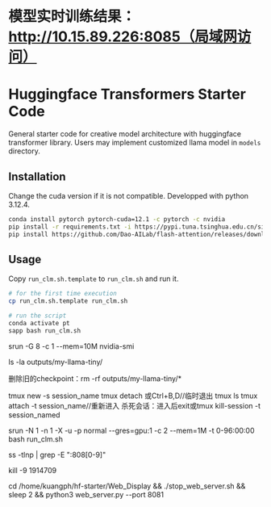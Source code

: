 # 模型实时训练结果：http://10.15.89.226:8085（局域网访问）

# Huggingface Transformers Starter Code

General starter code for creative model architecture with huggingface transformer library. Users may implement customized llama model in `models` directory.

## Installation

Change the cuda version if it is not compatible. Developped with python 3.12.4.

```bash
conda install pytorch pytorch-cuda=12.1 -c pytorch -c nvidia
pip install -r requirements.txt -i https://pypi.tuna.tsinghua.edu.cn/simple
pip install https://github.com/Dao-AILab/flash-attention/releases/download/v2.8.0.post2/flash_attn-2.8.0.post2+cu12torch2.7cxx11abiFALSE-cp312-cp312-linux_x86_64.whl -i https://pypi.tuna.tsinghua.edu.cn/simple
```

## Usage

Copy `run_clm.sh.template` to `run_clm.sh` and run it.

```bash
# for the first time execution
cp run_clm.sh.template run_clm.sh

# run the script
conda activate pt
sapp bash run_clm.sh
```

srun -G 8 -c 1 --mem=10M nvidia-smi

ls -la outputs/my-llama-tiny/

删除旧的checkpoint：rm -rf outputs/my-llama-tiny/*

tmux new -s session_name
tmux detach 或Ctrl+B,D//临时退出
tmux ls
tmux attach -t session_name//重新进入
杀死会话：进入后exit或tmux kill-session -t session_named

srun -N 1 -n 1 -X -u -p normal --gres=gpu:1 -c 2 --mem=1M -t 0-96:00:00 bash run_clm.sh

ss -tlnp | grep -E ":808[0-9]"

kill -9 1914709

cd /home/kuangph/hf-starter/Web_Display && ./stop_web_server.sh && sleep 2 && python3 web_server.py --port 8081